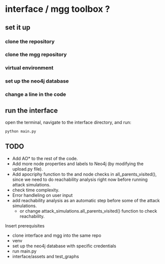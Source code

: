 # interface / mgg toolbox ?


## set it up

### clone the repository

### clone the mgg repository

### virtual environment

### set up the neo4j database

### change a line in the code 

## run the interface
open the terminal, navigate to the interface directory, and run:
````
python main.py

````




## TODO

* Add AO* to the rest of the code.
* Add more node properties and labels to Neo4j (by modifying the upload.py file).
* Add apocriphy function to the and node checks in all_parents_visited(), since we need to do reachability analysis right now before running attack simulations.
* check time complexity.
* Error handleling on user input
* add reachability analysis as an automatic step before some of the attack simulations.
    * or change attack_simulations.all_parents_visited() function to check reachability.



Insert prerequisites
* clone interface and mgg into the same repo
* venv
* set up the neo4j database with specific credentials
* run main.py
* interface/assets and test_graphs